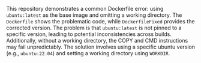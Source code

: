 This repository demonstrates a common Dockerfile error: using `ubuntu:latest` as the base image and omitting a working directory.  The `Dockerfile` shows the problematic code, while `DockerfileFixed` provides the corrected version. The problem is that `ubuntu:latest` is not pinned to a specific version, leading to potential inconsistencies across builds.  Additionally, without a working directory, the COPY and CMD instructions may fail unpredictably. The solution involves using a specific ubuntu version (e.g., `ubuntu:22.04`) and setting a working directory using `WORKDIR`.